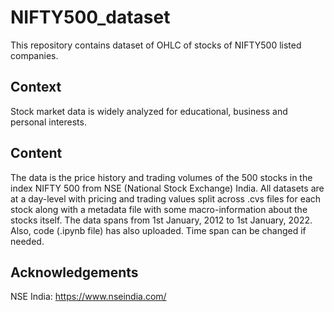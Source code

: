 # NIFTY500_dataset
This repository contains dataset of OHLC of stocks of NIFTY500 listed companies. 


## Context
Stock market data is widely analyzed for educational, business and personal interests.

## Content

The data is the price history and trading volumes of the 500 stocks in the index NIFTY 500 from NSE (National Stock Exchange) India. All datasets are at a day-level with pricing and trading values split across .cvs files for each stock along with a metadata file with some macro-information about the stocks itself. The data spans from 1st January, 2012 to 1st January, 2022. Also, code (.ipynb file) has also uploaded. Time span can be changed if needed. 

## Acknowledgements
NSE India: https://www.nseindia.com/

